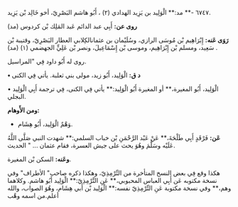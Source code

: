 ٦٧٤٧ -** مد:** الْوَلِيد بن يَزِيد الهدادي (٢) ، أَبُو هاشم البَصْرِيّ، أخو خَالِد بْن يَزِيد.

**روى عن:** أَبِي عبد الدائم عَبد المَلِك بْن كردوس (مد)

**رَوَى عَنه:** إِبْرَاهِيم بْن مُوسَى الرازي، وسُلَيْمان بن عثمانالكِلابي العطار البَصْرِيّ، وقتيبة بْن سَعِيد، ومسلم بْن إِبْرَاهِيم، وموسى بْن إِسْمَاعِيلَ، ونصر بْن عَلِيٍّ الجهضمي (١) (مد) .

روى له أَبُو داود فِي "المراسيل.

**• د ق:** الْوَلِيد، أَبُو زيد، مولى بني ثعلبة. يأتي فِي الكنى

• الْوَلِيد، أَبُو المغيرة،** أو المغيرة أَبُو الْوَلِيد:** يأتي فِي الكنى، فِي ترجمة أَبِي الْوَلِيد البجلي.

**ومن الأَوهام:**

- وَهْمٌ الْوَلِيد، أَبُو هِشَام.

**عَن:** فَرْقَدٍ أَبِي طَلْحَةَ،** عَنْ عَبْد الرَّحْمَنِ بْن خباب السلمي:** شهدت النبي صَلَّى اللَّهُ عَلَيْه وسَلَّمَ وهُوَ يحث على جيش العسرة، فقام عثمان ... " الحديث.

**وعَنه:** السكن بْن المغيرة.

هكذا وقع فِي بعض النسخ المتأخرة من التِّرْمِذِيّ، وهكذا ذكره صاحب" الأطراف" وفي نسخة مكتوبه عَن أَبِي العباس المحبوبي،** عَنِ التِّرْمِذِيّ:** الْوَلِيد أَبُو هاشم. وكلاهما وهم،** وفي نسخة مكتوبة عَنِ التِّرْمِذِيّ نفسه:** الْوَلِيد بْن أَبي هِشَام، وهُوَ الصواب، والله أعلم.من اسمه وهْب